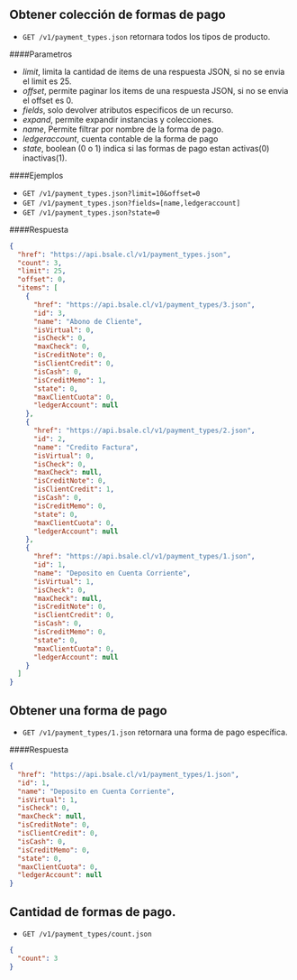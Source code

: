 Obtener colección de formas de pago
-----------------------------------

* `GET /v1/payment_types.json` retornara todos los tipos de producto.

####Parametros

- *limit*, limita la cantidad de items de una respuesta JSON, si no se envia el limit es 25.
- *offset*, permite paginar los items de una respuesta JSON, si no se envia el offset es 0.
- *fields*, solo devolver atributos especificos de un recurso.
- *expand*, permite expandir instancias y colecciones.
- *name*, Permite filtrar por nombre de la forma de pago.
- *ledgeraccount*, cuenta contable de la forma de pago
- *state*, boolean (0 o 1) indica si las formas de pago estan activas(0) inactivas(1).

####Ejemplos

* `GET /v1/payment_types.json?limit=10&offset=0`
* `GET /v1/payment_types.json?fields=[name,ledgeraccount]`
* `GET /v1/payment_types.json?state=0`

####Respuesta
```json
{
  "href": "https://api.bsale.cl/v1/payment_types.json",
  "count": 3,
  "limit": 25,
  "offset": 0,
  "items": [
    {
      "href": "https://api.bsale.cl/v1/payment_types/3.json",
      "id": 3,
      "name": "Abono de Cliente",
      "isVirtual": 0,
      "isCheck": 0,
      "maxCheck": 0,
      "isCreditNote": 0,
      "isClientCredit": 0,
      "isCash": 0,
      "isCreditMemo": 1,
      "state": 0,
      "maxClientCuota": 0,
      "ledgerAccount": null
    },
    {
      "href": "https://api.bsale.cl/v1/payment_types/2.json",
      "id": 2,
      "name": "Credito Factura",
      "isVirtual": 0,
      "isCheck": 0,
      "maxCheck": null,
      "isCreditNote": 0,
      "isClientCredit": 1,
      "isCash": 0,
      "isCreditMemo": 0,
      "state": 0,
      "maxClientCuota": 0,
      "ledgerAccount": null
    },
    {
      "href": "https://api.bsale.cl/v1/payment_types/1.json",
      "id": 1,
      "name": "Deposito en Cuenta Corriente",
      "isVirtual": 1,
      "isCheck": 0,
      "maxCheck": null,
      "isCreditNote": 0,
      "isClientCredit": 0,
      "isCash": 0,
      "isCreditMemo": 0,
      "state": 0,
      "maxClientCuota": 0,
      "ledgerAccount": null
    }
  ]
}
```
Obtener una forma de pago
-------------------------

* `GET /v1/payment_types/1.json` retornara una forma de pago específica.

####Respuesta
```json
{
  "href": "https://api.bsale.cl/v1/payment_types/1.json",
  "id": 1,
  "name": "Deposito en Cuenta Corriente",
  "isVirtual": 1,
  "isCheck": 0,
  "maxCheck": null,
  "isCreditNote": 0,
  "isClientCredit": 0,
  "isCash": 0,
  "isCreditMemo": 0,
  "state": 0,
  "maxClientCuota": 0,
  "ledgerAccount": null
}
```
Cantidad de formas de pago.
--------------------------

* `GET /v1/payment_types/count.json`
```json
{
  "count": 3
}
```